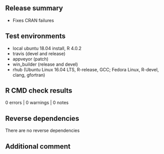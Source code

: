 ## Release summary
* Fixes CRAN failures


## Test environments
* local ubuntu 18.04 install, R 4.0.2
* travis (devel and release)
* appveyor (patch)
* win_builder (release and devel)
* rhub (Ubuntu Linux 16.04 LTS, R-release, GCC; Fedora Linux, R-devel, clang, gfortran)

## R CMD check results

0 errors | 0 warnings | 0 notes

## Reverse dependencies

There are no reverse dependencies


## Additional comment
